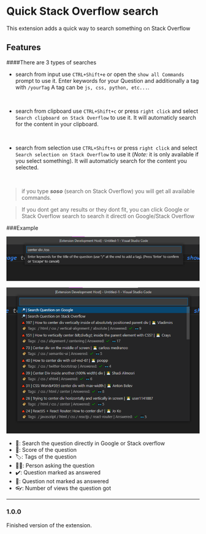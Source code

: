 # Quick Stack Overflow search 

This extension adds a quick way to search something on Stack Overflow 
## Features

####There are 3 types of searches

- search from input
    use `CTRL+Shift+e` or open the `show all Commands` prompt to use it. Enter keywords for
    your Question and additionally a tag with `/yourTag`
    A tag can be `js, css, python, etc...`.
   
<br>

- search from clipboard
     use `CTRL+Shift+c` or press `right click` and select `Search clipboard on Stack Overflow` to use it.
     It will automaticly search for the content in your clipboard.
 
<br>

- search from selection
     use `CTRL+Shift+s` or press `right click` and select `Search selection on Stack Overflow` to use it (*Note:* it is only available if you select something).
     It will automaticly search for the content you selected.

<br>

> if you type ***soso*** (search on Stack Overflow) you will get all available commands.

> If you dont get any results or they dont fit, you can click Google or Stack Overflow search to search it directl on Google/Stack Overflow

###Example

![example input](./images/example_input.png)

![example input](./images/example_result.png)
- 🔎: Search the question directly in Google or Stack overflow
- 🔺: Score of the question
- 🏷️: Tags of the question
- 👨‍💻: Person asking the question
- ✔️: Question marked as answered
- 🤔: Question not marked as answered
- 👓: Number of views the question got

---
### 1.0.0

Finished version of the extension.